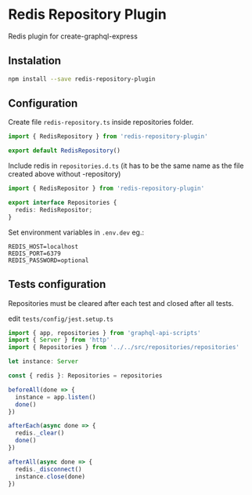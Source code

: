 # Redis Repository Plugin

Redis plugin for create-graphql-express

## Instalation

```sh
npm install --save redis-repository-plugin
```

## Configuration

Create file `redis-repository.ts` inside repositories folder.

```ts
import { RedisRepository } from 'redis-repository-plugin'

export default RedisRepository()
```

Include redis in `repositories.d.ts` (it has to be the same name as the file created above without -repository)

```ts
import { RedisRepositor } from 'redis-repository-plugin'

export interface Repositories {
  redis: RedisRepositor;
}
```

Set environment variables in `.env.dev` eg.:
```
REDIS_HOST=localhost
REDIS_PORT=6379
REDIS_PASSWORD=optional
```

## Tests configuration

Repositories must be cleared after each test and closed after all tests.

edit `tests/config/jest.setup.ts`

```ts
import { app, repositories } from 'graphql-api-scripts'
import { Server } from 'http'
import { Repositories } from '../../src/repositories/repositories'

let instance: Server

const { redis }: Repositories = repositories

beforeAll(done => {
  instance = app.listen()
  done()
})

afterEach(async done => {
  redis._clear()
  done()
})

afterAll(async done => {
  redis._disconnect()
  instance.close(done)
})

```